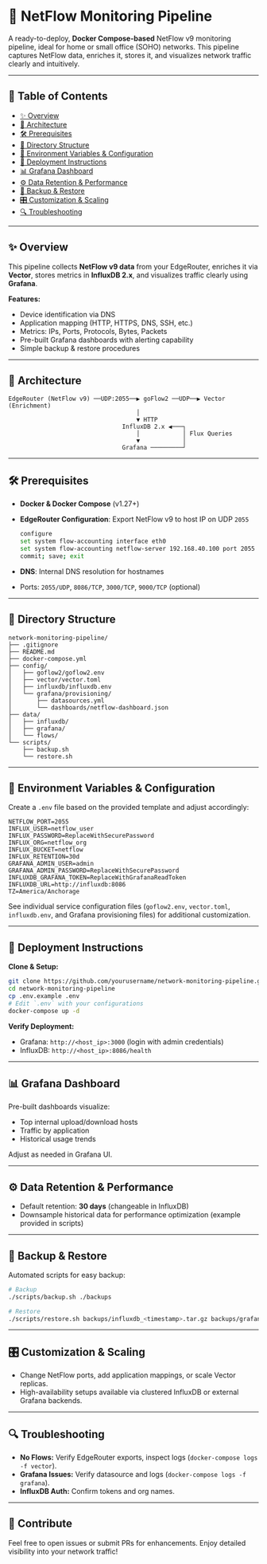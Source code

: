 # 🚀 NetFlow Monitoring Pipeline

A ready-to-deploy, **Docker Compose-based** NetFlow v9 monitoring pipeline, ideal for home or small office (SOHO) networks. This pipeline captures NetFlow data, enriches it, stores it, and visualizes network traffic clearly and intuitively.

---

## 📑 Table of Contents

* [✨ Overview](#-overview)
* [📡 Architecture](#-architecture)
* [🛠️ Prerequisites](#-prerequisites)
* [📂 Directory Structure](#-directory-structure)
* [🔧 Environment Variables & Configuration](#-environment-variables--configuration)
* [🚀 Deployment Instructions](#-deployment-instructions)
* [📊 Grafana Dashboard](#-grafana-dashboard)
* [⚙️ Data Retention & Performance](#-data-retention--performance)
* [💾 Backup & Restore](#-backup--restore)
* [🎛️ Customization & Scaling](#-customization--scaling)
* [🔍 Troubleshooting](#-troubleshooting)

---

## ✨ Overview

This pipeline collects **NetFlow v9 data** from your EdgeRouter, enriches it via **Vector**, stores metrics in **InfluxDB 2.x**, and visualizes traffic clearly using **Grafana**.

**Features:**

* Device identification via DNS
* Application mapping (HTTP, HTTPS, DNS, SSH, etc.)
* Metrics: IPs, Ports, Protocols, Bytes, Packets
* Pre-built Grafana dashboards with alerting capability
* Simple backup & restore procedures

---

## 📡 Architecture

```
EdgeRouter (NetFlow v9) ──UDP:2055──▶ goFlow2 ──UDP──▶ Vector (Enrichment)
                                    │
                                    ▼ HTTP
                                InfluxDB 2.x ◀───┐
                                    │            │ Flux Queries
                                    ▼            │
                                Grafana ─────────┘
```

---

## 🛠️ Prerequisites

* **Docker & Docker Compose** (v1.27+)
* **EdgeRouter Configuration**: Export NetFlow v9 to host IP on UDP `2055`

  ```bash
  configure
  set system flow-accounting interface eth0
  set system flow-accounting netflow-server 192.168.40.100 port 2055 version 9
  commit; save; exit
  ```
* **DNS**: Internal DNS resolution for hostnames
* Ports: `2055/UDP`, `8086/TCP`, `3000/TCP`, `9000/TCP` (optional)

---

## 📂 Directory Structure

```
network-monitoring-pipeline/
├── .gitignore
├── README.md
├── docker-compose.yml
├── config/
│   ├── goflow2/goflow2.env
│   ├── vector/vector.toml
│   ├── influxdb/influxdb.env
│   └── grafana/provisioning/
│       ├── datasources.yml
│       └── dashboards/netflow-dashboard.json
├── data/
│   ├── influxdb/
│   ├── grafana/
│   └── flows/
└── scripts/
    ├── backup.sh
    └── restore.sh
```

---

## 🔧 Environment Variables & Configuration

Create a `.env` file based on the provided template and adjust accordingly:

```env
NETFLOW_PORT=2055
INFLUX_USER=netflow_user
INFLUX_PASSWORD=ReplaceWithSecurePassword
INFLUX_ORG=netflow_org
INFLUX_BUCKET=netflow
INFLUX_RETENTION=30d
GRAFANA_ADMIN_USER=admin
GRAFANA_ADMIN_PASSWORD=ReplaceWithSecurePassword
INFLUXDB_GRAFANA_TOKEN=ReplaceWithGrafanaReadToken
INFLUXDB_URL=http://influxdb:8086
TZ=America/Anchorage
```

See individual service configuration files (`goflow2.env`, `vector.toml`, `influxdb.env`, and Grafana provisioning files) for additional customization.

---

## 🚀 Deployment Instructions

**Clone & Setup:**

```bash
git clone https://github.com/yourusername/network-monitoring-pipeline.git
cd network-monitoring-pipeline
cp .env.example .env
# Edit `.env` with your configurations
docker-compose up -d
```

**Verify Deployment:**

* Grafana: `http://<host_ip>:3000` (login with admin credentials)
* InfluxDB: `http://<host_ip>:8086/health`

---

## 📊 Grafana Dashboard

Pre-built dashboards visualize:

* Top internal upload/download hosts
* Traffic by application
* Historical usage trends

Adjust as needed in Grafana UI.

---

## ⚙️ Data Retention & Performance

* Default retention: **30 days** (changeable in InfluxDB)
* Downsample historical data for performance optimization (example provided in scripts)

---

## 💾 Backup & Restore

Automated scripts for easy backup:

```bash
# Backup
./scripts/backup.sh ./backups

# Restore
./scripts/restore.sh backups/influxdb_<timestamp>.tar.gz backups/grafana_<timestamp>.tar.gz
```

---

## 🎛️ Customization & Scaling

* Change NetFlow ports, add application mappings, or scale Vector replicas.
* High-availability setups available via clustered InfluxDB or external Grafana backends.

---

## 🔍 Troubleshooting

* **No Flows:** Verify EdgeRouter exports, inspect logs (`docker-compose logs -f vector`).
* **Grafana Issues:** Verify datasource and logs (`docker-compose logs -f grafana`).
* **InfluxDB Auth:** Confirm tokens and org names.

---

## 📌 Contribute

Feel free to open issues or submit PRs for enhancements. Enjoy detailed visibility into your network traffic!